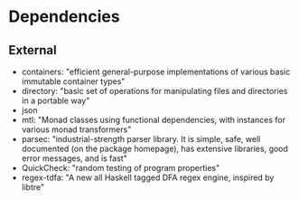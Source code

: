 # Dependencies

## External

- containers: "efficient general-purpose implementations of various basic immutable container types"
- directory: "basic set of operations for manipulating files and directories in a portable way"
- json
- mtl: "Monad classes using functional dependencies, with instances for various monad transformers"
- parsec: "industrial-strength parser library. It is simple, safe, well documented (on the package homepage), has extensive libraries, good error messages, and is fast"
- QuickCheck: "random testing of program properties"
- regex-tdfa: "A new all Haskell tagged DFA regex engine, inspired by libtre"